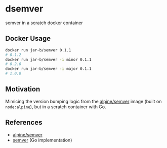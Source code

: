 # dsemver

semver in a scratch docker container

## Docker Usage

```sh
docker run jar-b/semver 0.1.1
# 0.1.2
docker run jar-b/semver -i minor 0.1.1
# 0.2.0
docker run jar-b/semver -i major 0.1.1
# 1.0.0
```

## Motivation

Mimicing the version bumping logic from the [alpine/semver](https://hub.docker.com/r/alpine/semver) image (built on `node:alpine`), but in a scratch container with Go.

## References

* [alpine/semver](https://hub.docker.com/r/alpine/semver)
* [semver](https://github.com/blang/semver) (Go implementation)

